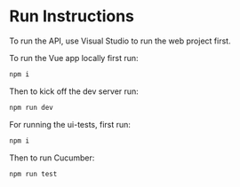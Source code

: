 # Run Instructions

To run the API, use Visual Studio to run the web project first.

To run the Vue app locally first run:

```bash
npm i
```

Then to kick off the dev server run:

```bash
npm run dev
```

For running the ui-tests, first run:

```bash
npm i
```

Then to run Cucumber:

```bash
npm run test
```
